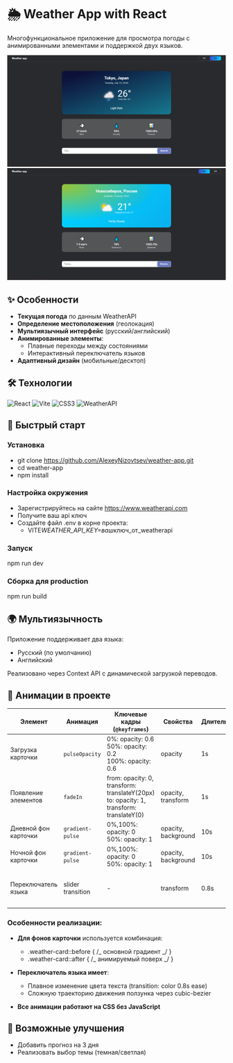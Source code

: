 # 🌦️ Weather App with React

Многофункциональное приложение для просмотра погоды с анимированными элементами и поддержкой двух языков.

![Скриншот приложения](./public/screenshot.png)
![Скриншот приложения2](./public/screenshot1.png)

## ✨ Особенности

- **Текущая погода** по данным WeatherAPI
- **Определение местоположения** (геолокация)
- **Мультиязычный интерфейс** (русский/английский)
- **Анимированные элементы**:
  - Плавные переходы между состояниями
  - Интерактивный переключатель языков
- **Адаптивный дизайн** (мобильные/десктоп)

## 🛠 Технологии

<p align="left">
  <img src="https://img.shields.io/badge/React-61DAFB?logo=react&logoColor=white" alt="React">
  <img src="https://img.shields.io/badge/Vite-646CFF?logo=vite&logoColor=white" alt="Vite">
  <img src="https://img.shields.io/badge/CSS3-1572B6?logo=css3&logoColor=white" alt="CSS3">
  <img src="https://img.shields.io/badge/WeatherAPI-6DB33F?logo=openweathermap&logoColor=white" alt="WeatherAPI">
</p>

## 🚀 Быстрый старт

### Установка

- git clone https://github.com/AlexeyNizovtsev/weather-app.git
- cd weather-app
- npm install

### Настройка окружения

- Зарегистрируйтесь на сайте https://www.weatherapi.com
- Получите ваш api ключ
- Создайте файл .env в корне проекта:
  - VITE*WEATHER_API_KEY=ваш*ключ_от_weatherapi

### Запуск

npm run dev

### Сборка для production

npm run build

## 🌍 Мультиязычность

Приложение поддерживает два языка:

- Русский (по умолчанию)
- Английский

Реализовано через Context API с динамической загрузкой переводов.

## 🎨 Анимации в проекте

| Элемент              | Анимация          | Ключевые кадры (`@keyframes`)                                                             | Свойства            | Длительность | Тайминг-функция                       | Эффект                 |
| -------------------- | ----------------- | ----------------------------------------------------------------------------------------- | ------------------- | ------------ | ------------------------------------- | ---------------------- |
| Загрузка карточки    | `pulseOpacity`    | 0%: opacity: 0.6<br>50%: opacity: 0.2<br>100%: opacity: 0.6                               | opacity             | 1s           | `ease-in-out`                         | Пульсация прозрачности |
| Появление элементов  | `fadeIn`          | from: opacity: 0, transform: translateY(20px)<br>to: opacity: 1, transform: translateY(0) | opacity, transform  | 1s           | `ease-out`                            | Плавное всплытие       |
| Дневной фон карточки | `gradient-pulse`  | 0%,100%: opacity: 0<br>50%: opacity: 1                                                    | opacity, background | 10s          | `ease-in-out`                         | Мерцание градиента     |
| Ночной фон карточки  | `gradient-pulse`  | 0%,100%: opacity: 0<br>50%: opacity: 1                                                    | opacity, background | 10s          | `ease-in-out`                         | Мерцание градиента     |
| Переключатель языка  | slider transition | -                                                                                         | transform           | 0.8s         | `cubic-bezier(1, -0.55, 0.265, 1.55)` | Эффект "пружины"       |

### Особенности реализации:

- **Для фонов карточки** используется комбинация:

  - .weather-card::before { /_ основной градиент _/ }
  - .weather-card::after { /_ анимируемый поверх _/ }

- **Переключатель языка имеет**:

  - Плавное изменение цвета текста (transition: color 0.8s ease)
  - Сложную траекторию движения ползунка через cubic-bezier

- **Все анимации работают на CSS без JavaScript**

## 🔧 Возможные улучшения

- Добавить прогноз на 3 дня
- Реализовать выбор темы (темная/светлая)
